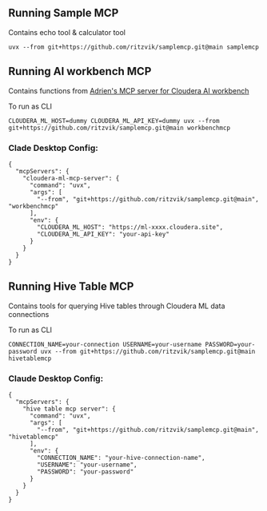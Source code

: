 
## Running Sample MCP
Contains echo tool & calculator tool
```
uvx --from git+https://github.com/ritzvik/samplemcp.git@main samplemcp
```

## Running AI workbench MCP
Contains functions from [Adrien's MCP server for Cloudera AI workbench](https://github.com/adfr/MCP_cloudera)

To run as CLI
```
CLOUDERA_ML_HOST=dummy CLOUDERA_ML_API_KEY=dummy uvx --from git+https://github.com/ritzvik/samplemcp.git@main workbenchmcp
```

### Clade Desktop Config:

```
{
  "mcpServers": {
    "cloudera-ml-mcp-server": {
      "command": "uvx",
      "args": [
        "--from", "git+https://github.com/ritzvik/samplemcp.git@main", "workbenchmcp"
      ],
      "env": {
        "CLOUDERA_ML_HOST": "https://ml-xxxx.cloudera.site",
        "CLOUDERA_ML_API_KEY": "your-api-key"
      }
    }
  }
}
```

## Running Hive Table MCP
Contains tools for querying Hive tables through Cloudera ML data connections

To run as CLI
```
CONNECTION_NAME=your-connection USERNAME=your-username PASSWORD=your-password uvx --from git+https://github.com/ritzvik/samplemcp.git@main hivetablemcp
```

### Claude Desktop Config:

```
{
  "mcpServers": {
    "hive table mcp server": {
      "command": "uvx",
      "args": [
        "--from", "git+https://github.com/ritzvik/samplemcp.git@main", "hivetablemcp"
      ],
      "env": {
        "CONNECTION_NAME": "your-hive-connection-name",
        "USERNAME": "your-username",
        "PASSWORD": "your-password"
      }
    }
  }
}
```